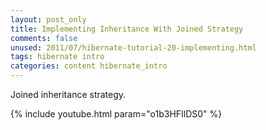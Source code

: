 ```yaml
---           
layout: post_only
title: Implementing Inheritance With Joined Strategy
comments: false
unused: 2011/07/hibernate-tutorial-20-implementing.html
tags: hibernate intro
categories: content hibernate_intro
---
```


Joined inheritance strategy.

{% include youtube.html param="o1b3HFIlDS0" %}